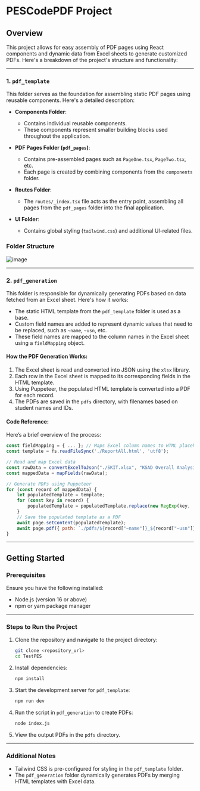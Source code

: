 # PESCodePDF Project

## Overview

This project allows for easy assembly of PDF pages using React components and dynamic data from Excel sheets to generate customized PDFs. Here's a breakdown of the project's structure and functionality:

---

### **1. `pdf_template`**
This folder serves as the foundation for assembling static PDF pages using reusable components. Here's a detailed description:

- **Components Folder**:  
   - Contains individual reusable components.  
   - These components represent smaller building blocks used throughout the application.

- **PDF Pages Folder (`pdf_pages`)**:  
   - Contains pre-assembled pages such as `PageOne.tsx`, `PageTwo.tsx`, etc.  
   - Each page is created by combining components from the `components` folder.

- **Routes Folder**:  
   - The `routes/_index.tsx` file acts as the entry point, assembling all pages from the `pdf_pages` folder into the final application.

- **UI Folder**:  
   - Contains global styling (`tailwind.css`) and additional UI-related files.

### Folder Structure
![image](https://github.com/user-attachments/assets/fe746cf9-e8f4-477f-b6dd-0fe1a8153e6f)

---

### **2. `pdf_generation`**
This folder is responsible for dynamically generating PDFs based on data fetched from an Excel sheet. Here's how it works:

- The static HTML template from the `pdf_template` folder is used as a base.  
- Custom field names are added to represent dynamic values that need to be replaced, such as `~name`, `~usn`, etc.  
- These field names are mapped to the column names in the Excel sheet using a `fieldMapping` object.

#### **How the PDF Generation Works:**
1. The Excel sheet is read and converted into JSON using the `xlsx` library.  
2. Each row in the Excel sheet is mapped to its corresponding fields in the HTML template.  
3. Using Puppeteer, the populated HTML template is converted into a PDF for each record.  
4. The PDFs are saved in the `pdfs` directory, with filenames based on student names and IDs.

#### Code Reference:
Here’s a brief overview of the process:
```javascript
const fieldMapping = { ... }; // Maps Excel column names to HTML placeholders
const template = fs.readFileSync('./ReportAll.html', 'utf8');

// Read and map Excel data
const rawData = convertExcelToJson("./SKIT.xlsx", "KSAD Overall Analysis");
const mappedData = mapFields(rawData);

// Generate PDFs using Puppeteer
for (const record of mappedData) {
    let populatedTemplate = template;
    for (const key in record) {
        populatedTemplate = populatedTemplate.replace(new RegExp(key, 'g'), record[key] || "-");
    }
    // Save the populated template as a PDF
    await page.setContent(populatedTemplate);
    await page.pdf({ path: `./pdfs/${record["~name"]}_${record["~usn"]}.pdf` });
}
```

---

## Getting Started

### Prerequisites
Ensure you have the following installed:
- Node.js (version 16 or above)
- npm or yarn package manager

---

### Steps to Run the Project
1. Clone the repository and navigate to the project directory:
   ```bash
   git clone <repository_url>
   cd TestPES
   ```

2. Install dependencies:
   ```bash
   npm install
   ```

3. Start the development server for `pdf_template`:
   ```bash
   npm run dev
   ```

4. Run the script in `pdf_generation` to create PDFs:
   ```bash
   node index.js
   ```

5. View the output PDFs in the `pdfs` directory.

---


### Additional Notes
- Tailwind CSS is pre-configured for styling in the `pdf_template` folder.  
- The `pdf_generation` folder dynamically generates PDFs by merging HTML templates with Excel data.  
